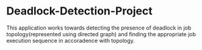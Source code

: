 # Deadlock-Detection-Project
This application works towards detecting the presence of deadlock in job topology(represented using directed graph) and finding the appropriate job execution sequence in accoradence with topology.
